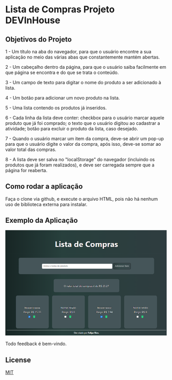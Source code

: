 # Lista de Compras Projeto DEVInHouse

## Objetivos do Projeto

1 - Um título na aba do navegador, para que o usuário encontre a sua aplicação no meio das várias abas que constantemente mantém abertas.

2 - Um cabeçalho dentro da página, para que o usuário saiba facilmente em que página se encontra e do que se trata o conteúdo.

3 - Um campo de texto para digitar o nome do produto a ser adicionado à lista.

4 - Um botão para adicionar um novo produto na lista.

5 - Uma lista contendo os produtos já inseridos.

6 - Cada linha da lista deve conter: checkbox para o usuário marcar aquele produto que já foi comprado; o texto que o usuário digitou ao cadastrar a atividade; botão para excluir o produto da lista, caso desejado.

7 - Quando o usuário marcar um item da compra, deve-se abrir um pop-up para que o usuário digite o valor da compra, após isso, deve-se somar ao valor total das compras.

8 - A lista deve ser salva no "localStorage" do navegador (incluindo os produtos que já foram realizados), e deve ser carregada sempre que a página for reaberta.
 

## Como rodar a aplicação

Faça o clone via github, e execute o arquivo HTML, pois não há nenhum uso de biblioteca externa para instalar.

## Exemplo da Aplicação
<img src='https://github.com/feliperi0s/Projeto01/blob/main/listadecompras.PNG' alt='Exemplo'>

Todo feedback é bem-vindo. 

## License
[MIT](https://choosealicense.com/licenses/mit/)